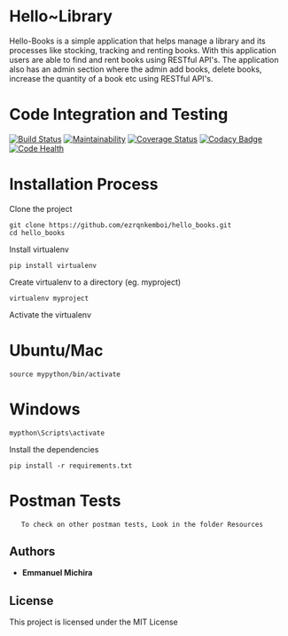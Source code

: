 # Hello~Library

Hello-Books is a simple application that helps manage a library and its processes like stocking, tracking and renting books. With this application users are able to find and rent books using RESTful API's. The application also has an admin section where the admin add books, delete books, increase the quantity of a book etc using RESTful API's.

# Code Integration and Testing
[![Build Status](https://travis-ci.org/ezrqnkemboi/hello_books.svg?branch=master)](https://travis-ci.org/ezrqnkemboi/hello_books) [![Maintainability](https://api.codeclimate.com/v1/badges/b92c5e43d5de4be7085b/maintainability)](https://codeclimate.com/github/ezrqnkemboi/hello_books/maintainability) [![Coverage Status](https://coveralls.io/repos/github/ezrqnkemboi/hello_books/badge.svg?branch=master)](https://coveralls.io/github/ezrqnkemboi/hello_books?branch=master)
[![Codacy Badge](https://api.codacy.com/project/badge/Grade/8d4476e1c37546cc8608ac5cbc290eeb)](https://www.codacy.com/app/ezrqnkemboi/hello_books?utm_source=github.com&amp;utm_medium=referral&amp;utm_content=ezrqnkemboi/hello_books&amp;utm_campaign=Badge_Grade)
[![Code Health](https://landscape.io/github/ezrqnkemboi/hello_books/master/landscape.svg?style=flat)](https://landscape.io/github/ezrqnkemboi/hello_books/master)

# Installation Process
Clone the project
    
    git clone https://github.com/ezrqnkemboi/hello_books.git
    cd hello_books
    
Install virtualenv 
    
    pip install virtualenv
    
Create virtualenv to a directory (eg. myproject)

    virtualenv myproject
    
Activate the virtualenv
  # Ubuntu/Mac
    source mypython/bin/activate
  # Windows
    mypthon\Scripts\activate
    
Install the dependencies

    pip install -r requirements.txt

# Postman Tests
       To check on other postman tests, Look in the folder Resources

## Authors

* **Emmanuel Michira**

## License

This project is licensed under the MIT License 